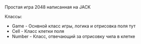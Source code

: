  Простая игра 2048 написанная на JACK

 Классы:
 - Game - Оснвной класс игры, логика и отрисовка поля тут
 - Cell - Класс клетки поля
 - Number - Класс, отвечающий за отрисовку чила в клетке